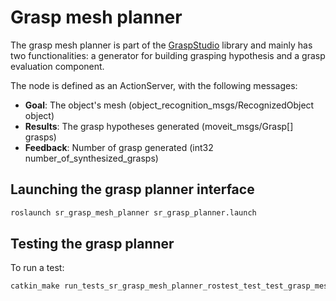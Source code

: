 # Grasp mesh planner

The grasp mesh planner is part of the [GraspStudio](http://sourceforge.net/p/simox/wiki/GraspStudio/) library and mainly has two functionalities: a generator for building grasping hypothesis and a grasp evaluation component.

The node is defined as an ActionServer, with the following messages:

* **Goal**: The object's mesh (object_recognition_msgs/RecognizedObject object)
* **Results**: The grasp hypotheses generated (moveit_msgs/Grasp[] grasps)
* **Feedback**: Number of grasp generated (int32 number_of_synthesized_grasps)

## Launching the grasp planner interface
```bash
roslaunch sr_grasp_mesh_planner sr_grasp_planner.launch 
```

## Testing the grasp planner
To run a test:
```bash
catkin_make run_tests_sr_grasp_mesh_planner_rostest_test_test_grasp_mesh_planner.test 
```


